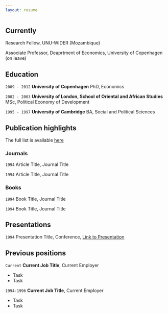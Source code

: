 ```yaml
---
layout: resume
---
```

## Currently

Research Fellow, UNU-WIDER (Mozambique)

Associate Professor, Deaprtment of Economics, University of Copenhagen (on leave)

## Education

`2009 - 2012`
__University of Copenhagen__
PhD, Economics

`2002 - 2003`
__University of London, School of Oriental and African Studies__
MSc, Political Economy of Development

`1995 - 1997`
__University of Cambridge__
BA, Social and Political Sciences

## Publication highlights

The full list is available [here](https://esamjones.github.io/publications/)

### Journals

`1994`
Article Title, Journal Title

`1994`
Article Title, Journal Title

### Books

`1994`
Book Title, Journal Title

`1994`
Book Title, Journal Title


## Presentations

`1994`
Presentation Title, Conference, <a href="https://MyWebsite.tld/presentation1">Link to Presentation</a>


## Previous positions

`Current`
__Current Job Title__, Current Employer 

- Task
- Task

`1994-1996`
__Current Job Title__, Current Employer 

- Task
- Task



<!-- ### Footer

Last updated: May 2013 -->


